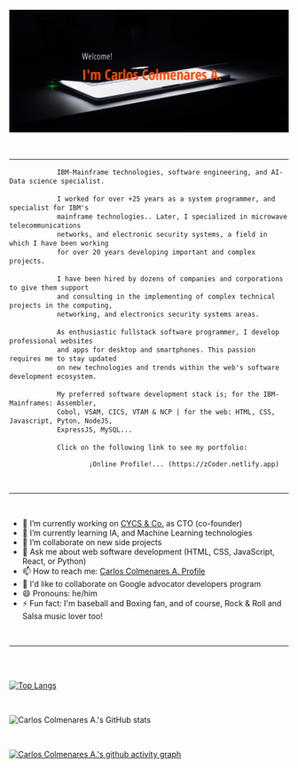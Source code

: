 ![zCoder Banner!](assets/img/miBanner.png)

<br>

---

<!-- <br> -->

<!-- ## <div style="text-align:center"><h3>...also knows as<span style="color:#ff4c00"> _zCoder!_ </span>at social media</div> -->
<!--
<br> -->

<p>

                IBM-Mainframe technologies, software engineering, and AI-Data science specialist.

                I worked for over +25 years as a system programmer, and specialist for IBM's
                mainframe technologies.. Later, I specialized in microwave telecommunications
                networks, and electronic security systems, a field in which I have been working
                for over 20 years developing important and complex projects.

                I have been hired by dozens of companies and corporations to give them support
                and consulting in the implementing of complex technical projects in the computing,
                networking, and electronics security systems areas.

                As enthusiastic fullstack software programmer, I develop professional websites
                and apps for desktop and smartphones. This passion requires me to stay updated
                on new technologies and trends within the web's software development ecosystem.

                My preferred software development stack is; for the IBM-Mainframes: Assembler,
                Cobol, VSAM, CICS, VTAM & NCP | for the web: HTML, CSS, Javascript, Pyton, NodeJS,
                ExpressJS, MySQL...

                Click on the following link to see my portfolio:


</p>

                        ¡Online Profile!... (https://zCoder.netlify.app)

<br>

---

<br>

- 🔭 I’m currently working on [CYCS & Co.](https://cycs.netlify.app "CYCS Ingeniería e Instalaciones") as CTO (co-founder)
- 🌱 I’m currently learning IA, and Machine Learning technologies
- 👯 I’m collaborate on new side projects
- 💬 Ask me about web software development (HTML, CSS, JavaScript, React, or Python)
- 📫 How to reach me: [Carlos Colmenares A. Profile](https://carlos-colmenares-a.netlify.app "https://carlos-colmenares-a.netlify.app")
- 👯 I'd like to collaborate on Google advocator developers program
- 😄 Pronouns: he/him
- ⚡ Fun fact: I'm baseball and Boxing fan, and of course, Rock & Roll and Salsa music lover too!

<br>

---

<br>
<br>

[![Top Langs](https://github-readme-stats.vercel.app/api/top-langs/?username=cycscarlos&&langs_count=8&theme=vue-dark)](https://github.com/cycscarlos/github-readme-stats)

<br>

![Carlos Colmenares A.'s GitHub stats](https://github-readme-stats.vercel.app/api?username=cycscarlos&show_icons=true&theme=vue-dark&hide=stars,prs)

<br>

<!-- ## My Colaborations -->

[![Carlos Colmenares A.'s github activity graph](https://activity-graph.herokuapp.com/graph?username=cycscarlos&theme=react-dark)](https://github.com/cycscarlos/github-readme-activity-graph)

<br>
